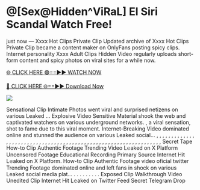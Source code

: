 # @[Sex@Hidden^ViRaL] El Siri Scandal Watch Free!

just now — Xxxx Hot Clips Private Clip Updated archive of Xxxx Hot Clips Private Clip became a content maker on OnlyFans posting spicy clips. Internet personality Xxxx Adult Clips Hidden Video regularly uploads short-form content and spicy photos on viral sites for a while now.

[🌐 CLICK HERE 🟢==►► WATCH NOW](https://tinyurl.com/topvvv?st=viral&si=gh)

[🔴 CLICK HERE 🌐==►► Download Now](https://tinyurl.com/topvvv?st=viral&si=gh)

[![](https://t4.ftcdn.net/jpg/00/89/87/57/360_F_89875724_hMf6q0pOUbIm38tYOeJTOKDftmRMQnny.jpg)](https://tinyurl.com/topvvv?st=viral&si=gh)

Sensational Clip Intimate Photos went viral and surprised netizens on various Leaked … Explosive Video Sensitive Material shook the web and captivated watchers on various underground networks. , a viral sensation, shot to fame due to this viral moment. Internet-Breaking Video dominated online and stunned the audience on various Leaked social… , , , , , , , , , , , , , , , , , , , , , , , , , , , , , , , , , , , , , , , , , , , , , , , , , , , , , , , , , , , , , , , , , Secret Tape How-to Clip Authentic Footage Trending Video L𝚎aked on X Platform Uncensored Footage Educational Recording Primary Source Internet Hit L𝚎aked on X Platform. How-to Clip Authentic Footage video oficial twitter Trending Footage dominated online and left fans in shock on various Leaked social media plat… . . . . . . . . . Exposed Clip Walkthrough Video Unedited Clip Internet Hit L𝚎aked on Twitter Feed Secret Telegram Drop
